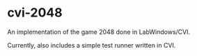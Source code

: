 cvi-2048
========

An implementation of the game 2048 done in LabWindows/CVI.

Currently, also includes a simple test runner written in CVI.
